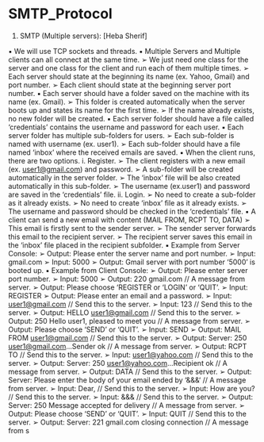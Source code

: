 # SMTP_Protocol
1. SMTP (Multiple servers): [Heba Sherif] 
 
▪ We will use TCP sockets and threads. ▪ Multiple Servers and Multiple clients can all connect at the same time. ➢ We just need one class for the server and one class for the client and run each of them multiple times. ➢ Each server should state at the beginning its name (ex. Yahoo, Gmail) and port number. ➢ Each client should state at the beginning server port number. ▪ Each server should have a folder saved on the machine with its name (ex. Gmail).  ➢ This folder is created automatically when the server boots up and states its name for the first time. ➢ If the name already exists, no new folder will be created. ▪ Each server folder should have a file called ‘credentials’ contains the username and password for each user. ▪ Each server folder has multiple sub-folders for users. ➢ Each sub-folder is named with username (ex. user1). ➢ Each sub-folder should have a file named ‘inbox’ where the received emails are saved. ▪ When the client runs, there are two options. i. Register. ➢ The client registers with a new email (ex. user1@gmail.com) and password. ➢ A sub-folder will be created automatically in the server folder. ➢ The ‘inbox’ file will be also created automatically in this sub-folder. ➢ The username (ex.user1) and password are saved in the ‘credentials’ file. ii. Login. ➢ No need to create a sub-folder as it already exists. ➢ No need to create ‘inbox’ file as it already exists. ➢ The username and password should be checked in the ‘credentials’ file. 
▪ A client can send a new email with content (MAIL FROM, RCPT TO, DATA) ➢ This email is firstly sent to the sender server. ➢ The sender server forwards this email to the recipient server. ➢ The recipient server saves this email in the ‘inbox’ file placed in the recipient subfolder. ▪  Example from Server Console:  ➢ Output: Please enter the server name and port number. ➢ Input: gmail.com ➢ Input: 5000 ➢ Output: Gmail server with port number ‘5000’ is booted up. ▪ Example from Client Console: ➢ Output: Please enter server port number. ➢ Input: 5000 ➢ Output: 220  gmail.com // A message from server. ➢ Output: Please choose ‘REGISTER or ‘LOGIN’ or ‘QUIT’. ➢ Input: REGISTER ➢ Output: Please enter an email and a password. ➢ Input: user1@gmail.com // Send this to the server. ➢ Input: 123 // Send this to the server. ➢ Output: HELLO user1@gmail.com // Send this to the server. ➢ Output: 250 Hello user1, pleased to meet you // A message from server. ➢ Output: Please choose ‘SEND’ or ‘QUIT’. ➢ Input: SEND ➢ Output: MAIL FROM user1@gmail.com // Send this to the server. ➢ Output: Server: 250 user1@gmail.com...Sender ok // A message from server. ➢ Output: RCPT TO // Send this to the server. ➢ Input: user1@yahoo.com // Send this to the server. ➢ Output: Server: 250 user1@yahoo.com...Recipient ok // A message from server. ➢ Output: DATA // Send this to the server. ➢ Output: Server: Please enter the body of your email ended by ‘&&&‘ // A message from server. ➢ Input: Dear, // Send this to the server. ➢ Input: How are you? // Send this to the server. ➢ Input: &&& // Send this to the server. ➢ Output: Server: 250 Message accepted for delivery // A message from server. ➢ Output: Please choose ‘SEND’ or ‘QUIT’. ➢ Input: QUIT // Send this to the server. ➢ Output: Server: 221 gmail.com closing connection // A message from s
